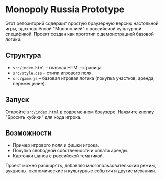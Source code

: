 # Monopoly Russia Prototype

Этот репозиторий содержит простую браузерную версию настольной игры, вдохновлённой "Монополией" с российской культурной спецификой. Проект создан как прототип с демонстрацией базовой логики.

## Структура
- `src/index.html` – главная HTML‑страница.
- `src/style.css` – стили игрового поля.
- `src/game.js` – базовая игровая логика (покупка участков, аренда, перемещение).

## Запуск
Откройте `src/index.html` в современном браузере. Нажмите кнопку "Бросить кубики" для хода игрока.

## Возможности
- Пример игрового поля и фишки игрока.
- Покупка свободной собственности и оплата аренды.
- Карточки шанса с российской тематикой.

Проект можно расширять, добавляя многопользовательский режим, аукционы, экономические и культурные события и другие механики.
